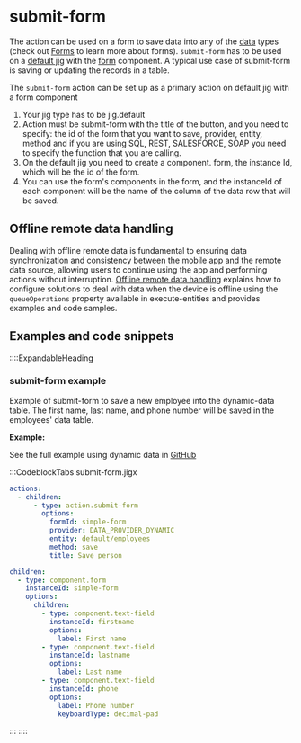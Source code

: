 # submit-form

The action can be used on a form to save data into any of the [data](https://docs.jigx.com/aI2F-data) types (check out [Forms](https://docs.jigx.com/examples/form) to learn more about forms). `submit-form` has to be used on a [default jig](https://docs.jigx.com/examples/jigdefault) with the [form](./../Components/form.md) component. A typical use case of submit-form is saving or updating the records in a table.

The `submit-form` action can be set up as a primary action on default jig with a form component

1. Your jig type has to be jig.default
2. Action must be submit-form with the title of the button, and you need to specify: the id of the form that you want to save, provider, entity, method and if you are using SQL, REST, SALESFORCE, SOAP you need to specify the function that you are calling.
3. On the default jig you need to create a component. form, the instance Id, which will be the id of the form.
4. You can use the form's components in the form, and the instanceId of each component will be the name of the column of the data row that will be saved.

## Offline remote data handling

Dealing with offline remote data is fundamental to ensuring data synchronization and consistency between the mobile app and the remote data source, allowing users to continue using the app and performing actions without interruption. [Offline remote data handling](https://docs.jigx.com/offline-remote-data-handling) explains how to configure solutions to deal with data when the device is offline using the `queueOperations` property available in execute-entities and provides examples and code samples.

## Examples and code snippets

::::ExpandableHeading

### submit-form example

Example of submit-form to save a new employee into the dynamic-data table. The first name, last name, and phone number will be saved in the employees' data table.

**Example:**

See the full example using dynamic data in [GitHub](https://github.com/jigx-com/jigx-samples/blob/main/quickstart/jigx-samples/jigs/jigx-actions/submit-form/dynamic-data/submit-form.jigx)

:::CodeblockTabs
submit-form.jigx

```yaml
actions:
  - children:
      - type: action.submit-form
        options:
          formId: simple-form
          provider: DATA_PROVIDER_DYNAMIC
          entity: default/employees
          method: save
          title: Save person

children:
  - type: component.form
    instanceId: simple-form
    options:
      children:
        - type: component.text-field
          instanceId: firstname
          options:
            label: First name
        - type: component.text-field
          instanceId: lastname
          options:
            label: Last name
        - type: component.text-field
          instanceId: phone
          options:
            label: Phone number
            keyboardType: decimal-pad
```

:::
::::
